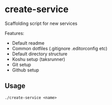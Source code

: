 # create-service

Scaffolding script for new services

Features:

  - Default readme
  - Common dotfiles (.gitignore .editorconfig etc)
  - Default directory structure
  - Koshu setup (taksrunner)
  - Git setup
  - Github setup

## Usage

    ./create-service <name>
